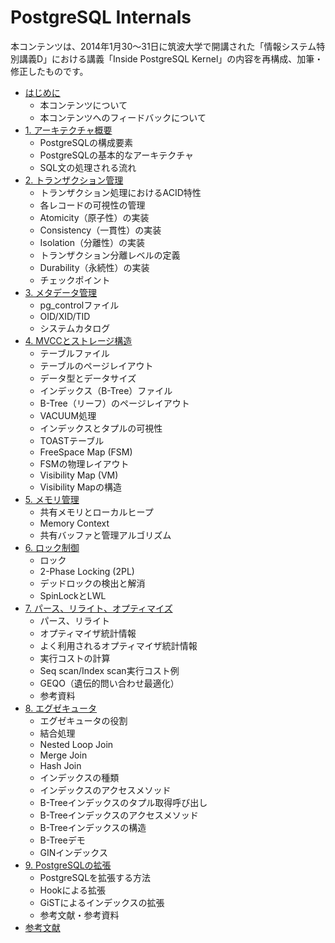 # PostgreSQL Internals

本コンテンツは、2014年1月30～31日に筑波大学で開講された「情報システム特別講義D」における講義「Inside PostgreSQL Kernel」の内容を再構成、加筆・修正したものです。 

* [はじめに](README.md)
    * 本コンテンツについて
    * 本コンテンツへのフィードバックについて
* [1. アーキテクチャ概要](chapter1/README.md)
    * PostgreSQLの構成要素
    * PostgreSQLの基本的なアーキテクチャ
    * SQL文の処理される流れ
* [2. トランザクション管理](chapter2/README.md)
    * トランザクション処理におけるACID特性
    * 各レコードの可視性の管理
    * Atomicity（原子性）の実装
    * Consistency（一貫性）の実装
    * Isolation（分離性）の実装
    * トランザクション分離レベルの定義
    * Durability（永続性）の実装
    * チェックポイント
* [3. メタデータ管理](chapter3/README.md)
    * pg_controlファイル
    * OID/XID/TID
    * システムカタログ
* [4. MVCCとストレージ構造](chapter4/README.md)
    * テーブルファイル
    * テーブルのページレイアウト
    * データ型とデータサイズ
    * インデックス（B-Tree）ファイル
    * B-Tree（リーフ）のページレイアウト
    * VACUUM処理
    * インデックスとタプルの可視性
    * TOASTテーブル
    * FreeSpace Map (FSM)
    * FSMの物理レイアウト
    * Visibility Map (VM)
    * Visibility Mapの構造
* [5. メモリ管理](chapter5/README.md)
    * 共有メモリとローカルヒープ
    * Memory Context
    * 共有バッファと管理アルゴリズム
* [6. ロック制御](chapter6/README.md)
    * ロック
    * 2-Phase Locking (2PL)
    * デッドロックの検出と解消
    * SpinLockとLWL
* [7. パース、リライト、オプティマイズ](chapter7/README.md)
    * パース、リライト
    * オプティマイザ統計情報
    * よく利用されるオプティマイザ統計情報
    * 実行コストの計算
    * Seq scan/Index scan実行コスト例
    * GEQO（遺伝的問い合わせ最適化）
    * 参考資料
* [8. エグゼキュータ](chapter8/README.md)
    * エグゼキュータの役割
    * 結合処理
    * Nested Loop Join
    * Merge Join
    * Hash Join
    * インデックスの種類
    * インデックスのアクセスメソッド
    * B-Treeインデックスのタプル取得呼び出し
    * B-Treeインデックスのアクセスメソッド
    * B-Treeインデックスの構造
    * B-Treeデモ
    * GINインデックス
* [9. PostgreSQLの拡張](chapter9/README.md)
    * PostgreSQLを拡張する方法
    * Hookによる拡張
    * GiSTによるインデックスの拡張
    * 参考文献・参考資料
* [参考文献](refs/README.md)
